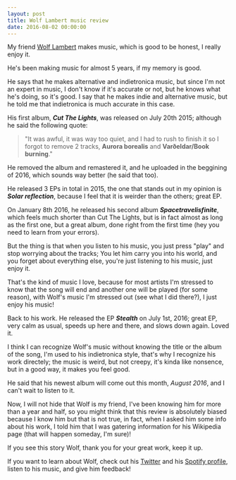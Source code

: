 ```yaml
---
layout: post
title: Wolf Lambert music review
date: 2016-08-02 00:00:00
---
```


My friend [Wolf Lambert](http://wolflambert.space) makes music, which is good to be honest, I really enjoy it.

He's been making music for almost 5 years, if my memory is good.

He says that he makes alternative and indietronica music, but since I'm not an expert in music, I don't know if it's accurate or not, but he knows what he's doing, so it's good. I say that he makes indie and alternative music, but he told me that indietronica is much accurate in this case.

His first album, **_Cut The Lights_**, was released on July 20th 2015; although he said the following quote:

> "It was awful, it was way too quiet, and I had to rush to finish it so I forgot to remove 2 tracks, **Aurora borealis** and **Varðeldar/Book burning**."

He removed the album and remastered it, and he uploaded in the beggining of 2016, which sounds way better (he said that too).

He released 3 EPs in total in 2015, the one that stands out in my opinion is **_Solar reflection_**, because I feel that it is weirder than the others; great EP.

On January 8th 2016, he released his second album **_Spacetravelisfinite_**, which feels much shorter than Cut The Lights, but is in fact almost as long as the first one, but a great album, done right from the first time (hey you need to learn from your errors).

But the thing is that when you listen to his music, you just press "play" and stop worrying about the tracks; You let him carry you into his world, and you forget about everything else, you're just listening to his music, just enjoy it.

That's the kind of music I love, because for most artists I'm stressed to know that the song will end and another one will be played (for some reason), with Wolf's music I'm stressed out (see what I did there?), I just enjoy his music!

Back to his work. He released the EP **_Stealth_** on July 1st, 2016; great EP, very calm as usual, speeds up here and there, and slows down again. Loved it.

I think I can recognize Wolf's music without knowing the title or the album of the song, I'm used to his indietronica style, that's why I recognize his work directely; the music is weird, but not creepy, it's kinda like nonsence, but in a good way, it makes you feel good.

He said that his newest album will come out this month, *August 2016*, and I can't wait to listen to it.

Now, I will not hide that Wolf is my friend, I've been knowing him for more than a year and half, so you might think that this review is absolutely biased because I know him but that is not true, in fact, when I asked him some info about his work, I told him that I was gatering information for his Wikipedia page (that will happen someday, I'm sure)!

If you see this story Wolf, thank you for your great work, keep it up.

If you want to learn about Wolf, check out his [Twitter](https://twitter.com/wolflambert) and his [Spotify profile](https://play.spotify.com/artist/4SEJBFjQLVEkHybTLmUZSp), listen to his music, and give him feedback!
